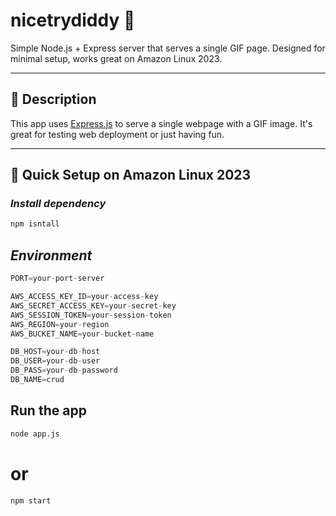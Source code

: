 # nicetrydiddy 👀

Simple Node.js + Express server that serves a single GIF page. Designed for minimal setup, works great on Amazon Linux 2023.

---

## 🧾 Description

This app uses [Express.js](https://expressjs.com/) to serve a single webpage with a GIF image. It's great for testing web deployment or just having fun.

---

## 🚀 Quick Setup on Amazon Linux 2023

### *Install dependency*

```bash
npm isntall
```

## *Environment*

```java
PORT=your-port-server

AWS_ACCESS_KEY_ID=your-access-key
AWS_SECRET_ACCESS_KEY=your-secret-key
AWS_SESSION_TOKEN=your-session-token
AWS_REGION=your-region
AWS_BUCKET_NAME=your-bucket-name

DB_HOST=your-db-host
DB_USER=your-db-user
DB_PASS=your-db-password
DB_NAME=crud
```

## Run the app
```bash
node app.js
```

# or

```bash
npm start
```